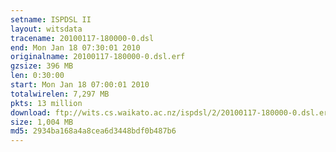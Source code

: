 ```yaml
---
setname: ISPDSL II
layout: witsdata
tracename: 20100117-180000-0.dsl
end: Mon Jan 18 07:30:01 2010
originalname: 20100117-180000-0.dsl.erf
gzsize: 396 MB
len: 0:30:00
start: Mon Jan 18 07:00:01 2010
totalwirelen: 7,297 MB
pkts: 13 million
download: ftp://wits.cs.waikato.ac.nz/ispdsl/2/20100117-180000-0.dsl.erf.gz
size: 1,004 MB
md5: 2934ba168a4a8cea6d3448bdf0b487b6
---
```

